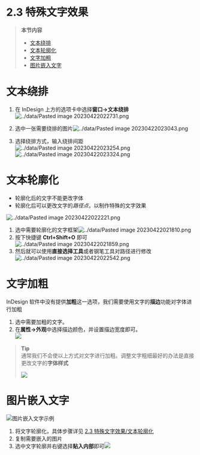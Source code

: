 # 2.3 特殊文字效果

> **本节内容**
> - [文本绕排](#文本绕排)
> - [文本轮廓化](#文本轮廓化)
> - [文字加粗](#文字加粗)
> - [图片嵌入文字](#图片嵌入文字)

# 文本绕排
1. 在 InDesign 上方的选项卡中选择**窗口->文本绕排**![../data/Pasted image 20230422022731.png](../data/Pasted%20image%2020230422022731.png)

2. 选中一张需要绕排的图片![../data/Pasted image 20230422023043.png](../data/Pasted%20image%2020230422023043.png)

3. 选择绕排方式，输入绕排间距![../data/Pasted image 20230422023254.png](../data/Pasted%20image%2020230422023254.png) ![../data/Pasted image 20230422023324.png](../data/Pasted%20image%2020230422023324.png)

# 文本轮廓化
- 轮廓化后的文字不能更改字体
- 轮廓化后可以更改文字的*路径点*，以制作特殊的文字效果

![../data/Pasted image 20230422022221.png](../data/Pasted%20image%2020230422022221.png)
1. 选中需要轮廓化的文字框架![../data/Pasted image 20230422021810.png](../data/Pasted%20image%2020230422021810.png)
2. 按下快捷键 **Ctrl+Shift+O** 即可![../data/Pasted image 20230422021859.png](../data/Pasted%20image%2020230422021859.png)
3. 然后就可以使用**直接选择工具**或者钢笔工具对路径进行修改![../data/Pasted image 20230422022542.png](../data/Pasted%20image%2020230422022542.png)

# 文字加粗
InDesign 软件中没有提供**加粗**这一选项，我们需要使用文字的**描边**功能对字体进行加粗
1. 选中需要加粗的文字。  
2. 在**属性->外观**中选择描边颜色，并设置描边宽度即可。  
![](../data/Pasted%20image%2020230502180842.png)

> **Tip**  
> 通常我们不会使以上方式对文字进行加粗。调整文字粗细最好的办法是直接更改文字的**字体样式**
> 
> ![](../data/Pasted%20image%2020230502181049.png)

# 图片嵌入文字

![图片嵌入文字示例](../data/Pasted%20image%2020230808134900.png)

1. 将文字轮廓化，具体步骤详见 [2.3 特殊文字效果/文本轮廓化](#文本轮廓化)
2. 复制需要嵌入的图片
3. 选中文字轮廓并右键选择**贴入内部**即可![](../data/Pasted%20image%2020230808135328.png)